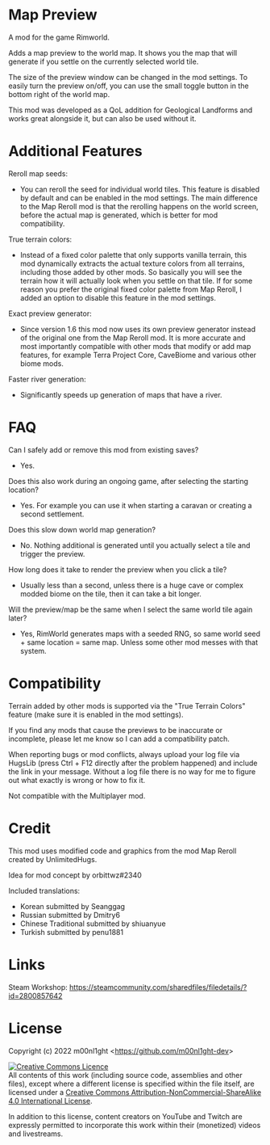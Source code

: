 
# Map Preview

A mod for the game Rimworld.

Adds a map preview to the world map.
It shows you the map that will generate if you settle on the currently selected world tile.

The size of the preview window can be changed in the mod settings. To easily turn the preview on/off, you can use the small toggle button in the bottom right of the world map.

This mod was developed as a QoL addition for Geological Landforms and works great alongside it, but can also be used without it.


# Additional Features

Reroll map seeds:
- You can reroll the seed for individual world tiles. This feature is disabled by default and can be enabled in the mod settings. The main difference to the Map Reroll mod is that the rerolling happens on the world screen, before the actual map is generated, which is better for mod compatibility.

True terrain colors:
- Instead of a fixed color palette that only supports vanilla terrain, this mod dynamically extracts the actual texture colors from all terrains, including those added by other mods. So basically you will see the terrain how it will actually look when you settle on that tile. If for some reason you prefer the original fixed color palette from Map Reroll, I added an option to disable this feature in the mod settings.

Exact preview generator:
- Since version 1.6 this mod now uses its own preview generator instead of the original one from the Map Reroll mod. It is more accurate and most importantly compatible with other mods that modify or add map features, for example Terra Project Core, CaveBiome and various other biome mods.

Faster river generation:
- Significantly speeds up generation of maps that have a river.


# FAQ

Can I safely add or remove this mod from existing saves?
- Yes.

Does this also work during an ongoing game, after selecting the starting location?
- Yes. For example you can use it when starting a caravan or creating a second settlement.

Does this slow down world map generation?
- No. Nothing additional is generated until you actually select a tile and trigger the preview.

How long does it take to render the preview when you click a tile?
- Usually less than a second, unless there is a huge cave or complex modded biome on the tile, then it can take a bit longer.

Will the preview/map be the same when I select the same world tile again later?
- Yes, RimWorld generates maps with a seeded RNG, so same world seed + same location = same map. Unless some other mod messes with that system.


# Compatibility

Terrain added by other mods is supported via the "True Terrain Colors" feature (make sure it is enabled in the mod settings).

If you find any mods that cause the previews to be inaccurate or incomplete, please let me know so I can add a compatibility patch.

When reporting bugs or mod conflicts, always upload your log file via HugsLib (press Ctrl + F12 directly after the problem happened) and include the link in your message. Without a log file there is no way for me to figure out what exactly is wrong or how to fix it.

Not compatible with the Multiplayer mod.


# Credit

This mod uses modified code and graphics from the mod Map Reroll created by UnlimitedHugs.

Idea for mod concept by orbittwz#2340

Included translations:
- Korean submitted by Seanggag
- Russian submitted by Dmitry6
- Chinese Traditional submitted by shiuanyue
- Turkish submitted by penu1881


# Links

Steam Workshop:
https://steamcommunity.com/sharedfiles/filedetails/?id=2800857642


# License

Copyright (c) 2022 m00nl1ght <<https://github.com/m00nl1ght-dev>>

<a rel="license" href="http://creativecommons.org/licenses/by-nc-sa/4.0/"><img alt="Creative Commons Licence" style="border-width:0" src="https://i.creativecommons.org/l/by-nc-sa/4.0/88x31.png" /></a><br />All contents of this work (including source code, assemblies and other files), except where a different license is specified within the file itself, are licensed under a <a rel="license" href="http://creativecommons.org/licenses/by-nc-sa/4.0/">Creative Commons Attribution-NonCommercial-ShareAlike 4.0 International License</a>.

In addition to this license, content creators on YouTube and Twitch are expressly permitted to incorporate this work within their (monetized) videos and livestreams.
